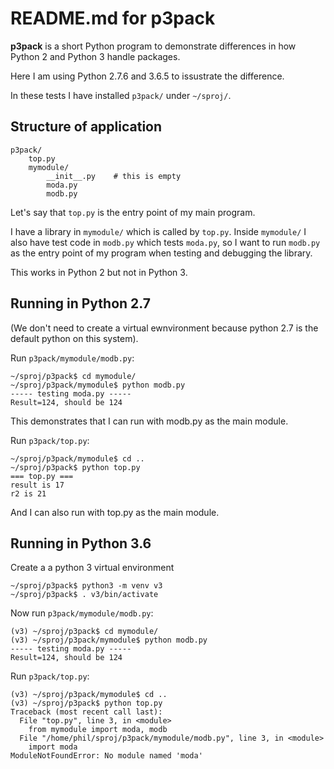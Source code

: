 # README.md for p3pack

**p3pack** is a short Python program to demonstrate differences in how Python 2 
and Python 3 handle packages.

Here I am using Python 2.7.6 and 3.6.5 to issustrate the difference.

In these tests I have installed `p3pack/` under `~/sproj/`.

## Structure of application

    p3pack/
        top.py
        mymodule/
            __init__.py    # this is empty
            moda.py
            modb.py
            
Let's say that `top.py` is the entry point of my main program. 

I have a library in `mymodule/` which is called by `top.py`. Inside `mymodule/`
I also have test code in `modb.py` which tests `moda.py`, so I want to run
`modb.py` as the entry point of my program when testing and debugging the 
library.

This works in Python 2 but not in Python 3.

## Running in Python 2.7

(We don't need to create a virtual ewnvironment because python 2.7 is the 
default python on this system).

Run `p3pack/mymodule/modb.py`:

    ~/sproj/p3pack$ cd mymodule/
    ~/sproj/p3pack/mymodule$ python modb.py
    ----- testing moda.py -----
    Result=124, should be 124
    
This demonstrates that I can run with modb.py as the main module.

Run `p3pack/top.py`:

    ~/sproj/p3pack/mymodule$ cd ..
    ~/sproj/p3pack$ python top.py
    === top.py ===
    result is 17
    r2 is 21
    
And I can also run with top.py as the main module.

## Running in Python 3.6

Create a a python 3 virtual environment

    ~/sproj/p3pack$ python3 -m venv v3
    ~/sproj/p3pack$ . v3/bin/activate

    
Now run `p3pack/mymodule/modb.py`:


    (v3) ~/sproj/p3pack$ cd mymodule/
    (v3) ~/sproj/p3pack/mymodule$ python modb.py
    ----- testing moda.py -----
    Result=124, should be 124


Run `p3pack/top.py`:

    (v3) ~/sproj/p3pack/mymodule$ cd ..
    (v3) ~/sproj/p3pack$ python top.py
    Traceback (most recent call last):
      File "top.py", line 3, in <module>
        from mymodule import moda, modb
      File "/home/phil/sproj/p3pack/mymodule/modb.py", line 3, in <module>
        import moda
    ModuleNotFoundError: No module named 'moda'

    
    
    
    
    
    
    
    
    
    
    
    
    
    
    
    
    
    
